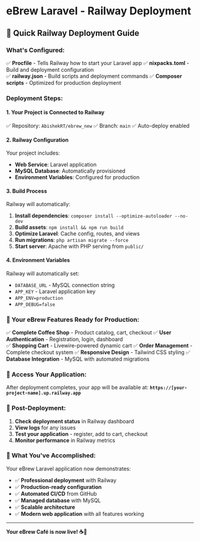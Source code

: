 # eBrew Laravel - Railway Deployment

## 🚀 Quick Railway Deployment Guide

### **What's Configured:**

✅ **Procfile** - Tells Railway how to start your Laravel app
✅ **nixpacks.toml** - Build and deployment configuration  
✅ **railway.json** - Build scripts and deployment commands
✅ **Composer scripts** - Optimized for production deployment

### **Deployment Steps:**

#### **1. Your Project is Connected to Railway**

✅ Repository: `AbishekRT/ebrew_new`
✅ Branch: `main`
✅ Auto-deploy enabled

#### **2. Railway Configuration**

Your project includes:

-   **Web Service**: Laravel application
-   **MySQL Database**: Automatically provisioned
-   **Environment Variables**: Configured for production

#### **3. Build Process**

Railway will automatically:

1. **Install dependencies**: `composer install --optimize-autoloader --no-dev`
2. **Build assets**: `npm install && npm run build`
3. **Optimize Laravel**: Cache config, routes, and views
4. **Run migrations**: `php artisan migrate --force`
5. **Start server**: Apache with PHP serving from `public/`

#### **4. Environment Variables**

Railway will automatically set:

-   `DATABASE_URL` - MySQL connection string
-   `APP_KEY` - Laravel application key
-   `APP_ENV=production`
-   `APP_DEBUG=false`

### **🎯 Your eBrew Features Ready for Production:**

✅ **Complete Coffee Shop** - Product catalog, cart, checkout
✅ **User Authentication** - Registration, login, dashboard  
✅ **Shopping Cart** - Livewire-powered dynamic cart
✅ **Order Management** - Complete checkout system
✅ **Responsive Design** - Tailwind CSS styling
✅ **Database Integration** - MySQL with automated migrations

### **📱 Access Your Application:**

After deployment completes, your app will be available at:
**`https://[your-project-name].up.railway.app`**

### **🔧 Post-Deployment:**

1. **Check deployment status** in Railway dashboard
2. **View logs** for any issues
3. **Test your application** - register, add to cart, checkout
4. **Monitor performance** in Railway metrics

### **🎉 What You've Accomplished:**

Your eBrew Laravel application now demonstrates:

-   ✅ **Professional deployment** with Railway
-   ✅ **Production-ready configuration**
-   ✅ **Automated CI/CD** from GitHub
-   ✅ **Managed database** with MySQL
-   ✅ **Scalable architecture**
-   ✅ **Modern web application** with all features working

---

**Your eBrew Café is now live! ☕🚀**
